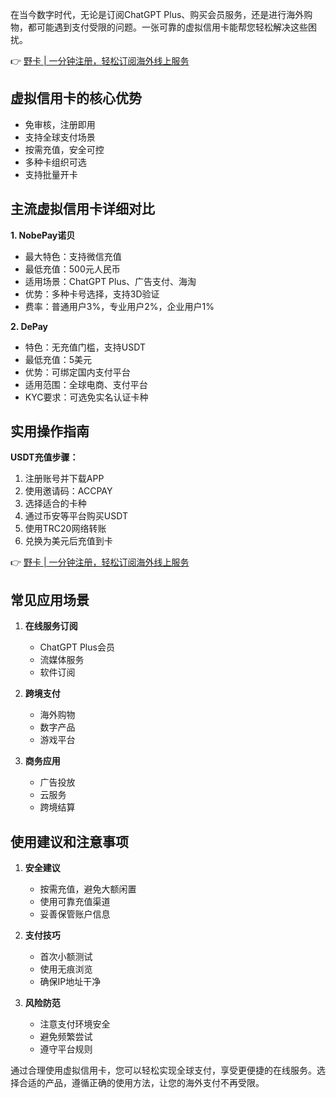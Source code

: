 在当今数字时代，无论是订阅ChatGPT Plus、购买会员服务，还是进行海外购物，都可能遇到支付受限的问题。一张可靠的虚拟信用卡能帮您轻松解决这些困扰。

👉 [野卡 | 一分钟注册，轻松订阅海外线上服务](https://bit.ly/bewildcard)

## 虚拟信用卡的核心优势

- 免审核，注册即用
- 支持全球支付场景
- 按需充值，安全可控
- 多种卡组织可选
- 支持批量开卡

## 主流虚拟信用卡详细对比

**1. NobePay诺贝**
- 最大特色：支持微信充值
- 最低充值：500元人民币
- 适用场景：ChatGPT Plus、广告支付、海淘
- 优势：多种卡号选择，支持3D验证
- 费率：普通用户3%，专业用户2%，企业用户1%

**2. DePay**
- 特色：无充值门槛，支持USDT
- 最低充值：5美元
- 优势：可绑定国内支付平台
- 适用范围：全球电商、支付平台
- KYC要求：可选免实名认证卡种

## 实用操作指南

**USDT充值步骤：**
1. 注册账号并下载APP
2. 使用邀请码：ACCPAY
3. 选择适合的卡种
4. 通过币安等平台购买USDT
5. 使用TRC20网络转账
6. 兑换为美元后充值到卡

👉 [野卡 | 一分钟注册，轻松订阅海外线上服务](https://bit.ly/bewildcard)

## 常见应用场景

1. **在线服务订阅**
   - ChatGPT Plus会员
   - 流媒体服务
   - 软件订阅

2. **跨境支付**
   - 海外购物
   - 数字产品
   - 游戏平台

3. **商务应用**
   - 广告投放
   - 云服务
   - 跨境结算

## 使用建议和注意事项

1. **安全建议**
   - 按需充值，避免大额闲置
   - 使用可靠充值渠道
   - 妥善保管账户信息

2. **支付技巧**
   - 首次小额测试
   - 使用无痕浏览
   - 确保IP地址干净

3. **风险防范**
   - 注意支付环境安全
   - 避免频繁尝试
   - 遵守平台规则

通过合理使用虚拟信用卡，您可以轻松实现全球支付，享受更便捷的在线服务。选择合适的产品，遵循正确的使用方法，让您的海外支付不再受限。